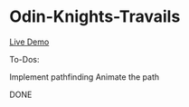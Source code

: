 # Odin-Knights-Travails

[Live Demo](https://antonharbers.github.io/Odin-Knights-Travails/)

To-Dos:

Implement pathfinding
Animate the path

DONE